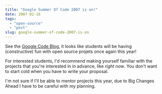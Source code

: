 ```yaml
---
title: "Google Summer Of Code 2007 is on!"
date: 2007-02-16
tags: 
  - "open-source"
  - "post"
slug: google-summer-of-code-2007-is-on
---
```


See the [Google Code Blog](http://google-code-updates.blogspot.com/2007/02/speaking-of-summer.html), it looks like students will be having (constructive) fun with open source projets once again this year!

For interested students, I'd recommend making yourself familiar with the projects that you're interested in in advance, like _right now_. You don't want to start cold when you have to write your proposal.

I'm not sure if I'll be able to mentor projects this year, due to Big Changes Ahead I have to be careful with my planning.
